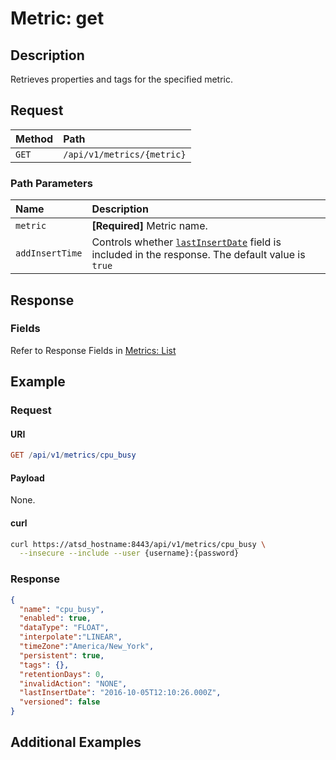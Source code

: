 # Metric: get

## Description

Retrieves properties and tags for the specified metric.

## Request

| **Method** | **Path** |
|:---|:---|
| `GET` | `/api/v1/metrics/{metric}` |

### Path Parameters

| **Name** | **Description** |
|:---|:---|
| `metric` | **[Required]** Metric name. |
| `addInsertTime` | Controls whether [`lastInsertDate`](list.md#fields) field is included in the response. The default value is `true` |

## Response

### Fields

Refer to Response Fields in [Metrics: List](list.md#fields)

## Example

### Request

#### URI

```elm
GET /api/v1/metrics/cpu_busy
```

#### Payload

None.

#### curl

```bash
curl https://atsd_hostname:8443/api/v1/metrics/cpu_busy \
  --insecure --include --user {username}:{password}
```

### Response

```json
{
  "name": "cpu_busy",
  "enabled": true,
  "dataType": "FLOAT",
  "interpolate":"LINEAR",
  "timeZone":"America/New_York",
  "persistent": true,
  "tags": {},
  "retentionDays": 0,
  "invalidAction": "NONE",
  "lastInsertDate": "2016-10-05T12:10:26.000Z",
  "versioned": false
}
```

## Additional Examples

